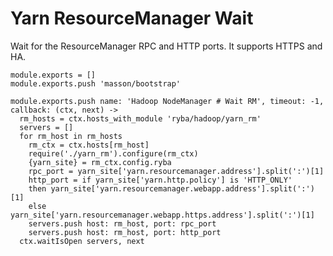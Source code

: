 
# Yarn ResourceManager Wait

Wait for the ResourceManager RPC and HTTP ports. It supports HTTPS and HA.

    module.exports = []
    module.exports.push 'masson/bootstrap'

    module.exports.push name: 'Hadoop NodeManager # Wait RM', timeout: -1, callback: (ctx, next) ->
      rm_hosts = ctx.hosts_with_module 'ryba/hadoop/yarn_rm'
      servers = []
      for rm_host in rm_hosts
        rm_ctx = ctx.hosts[rm_host]
        require('./yarn_rm').configure(rm_ctx)
        {yarn_site} = rm_ctx.config.ryba
        rpc_port = yarn_site['yarn.resourcemanager.address'].split(':')[1]
        http_port = if yarn_site['yarn.http.policy'] is 'HTTP_ONLY'
        then yarn_site['yarn.resourcemanager.webapp.address'].split(':')[1]
        else yarn_site['yarn.resourcemanager.webapp.https.address'].split(':')[1]
        servers.push host: rm_host, port: rpc_port
        servers.push host: rm_host, port: http_port
      ctx.waitIsOpen servers, next